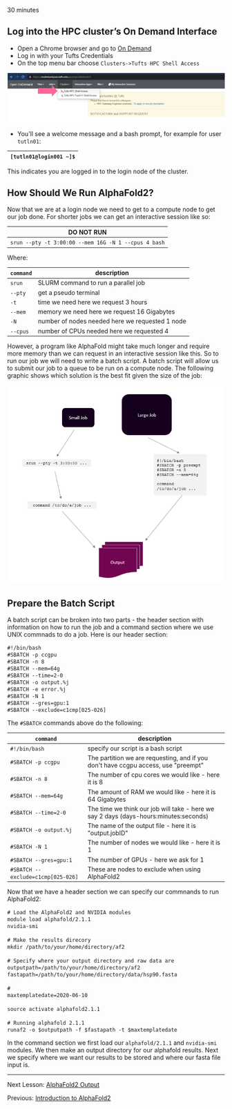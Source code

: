 30 minutes

## Log into the HPC cluster’s On Demand Interface

- Open a Chrome browser and go to [On Demand](https://ondemand.pax.tufts.edu/)
- Log in with your Tufts Credentials
- On the top menu bar choose `Clusters->Tufts HPC Shell Access`

![](images/shell.PNG)

- You'll see a welcome message and a bash prompt, for example for user `tutln01`:

|`[tutln01@login001 ~]$`|
|-|

This indicates you are logged in to the login node of the cluster.

## How Should We Run AlphaFold2?

Now that we are at a login node we need to get to a compute node to get our job done. For shorter jobs we can get an interactive session like so:

|DO NOT RUN|
|--|
|`srun --pty -t 3:00:00 --mem 16G -N 1 --cpus 4 bash`|

Where:

|`command`|description|
|-|-|
|`srun`|SLURM command to run a parallel job|
|`--pty`| get a pseudo terminal|
|`-t` | time we need here we request 3 hours|
|`--mem` | memory we need here we request 16 Gigabytes|
|`-N` | number of nodes needed here we requested 1 node|
|`--cpus` | number of CPUs needed here we requested 4|

However, a program like AlphaFold might take much longer and require more memory than we can request in an interactive session like this. So to run our job we will need to write a batch script. A batch script will allow us to submit our job to a queue to be run on a compute node. The following graphic shows which solution is the best fit given the size of the job:

![](images/srun_v_sbatch.PNG)

## Prepare the Batch Script

A batch script can be broken into two parts - the header section with information on how to run the job and a command section where we use UNIX commnads to do a job. Here is our header section:

```
#!/bin/bash
#SBATCH -p ccgpu  
#SBATCH -n 8   
#SBATCH --mem=64g 
#SBATCH --time=2-0      
#SBATCH -o output.%j 
#SBATCH -e error.%j   
#SBATCH -N 1   
#SBATCH --gres=gpu:1  
#SBATCH --exclude=c1cmp[025-026] 
```
The `#SBATCH` commands above do the following:

|`command`|description|
|-|-|
|`#!/bin/bash`|specify our script is a bash script|
|`#SBATCH -p ccgpu`| The partition we are requesting, and if you don't have ccgpu access, use "preempt"|
|`#SBATCH -n 8` | The number of cpu cores we would like - here it is 8|
|`#SBATCH --mem=64g ` |The amount of RAM we would like - here it is 64 Gigabytes|
|`#SBATCH --time=2-0` | The time we think our job will take - here we say 2 days (days-hours:minutes:seconds)|
|`#SBATCH -o output.%j` |The name of the output file - here it is "output.jobID"|
|`#SBATCH -N 1`|The number of nodes we would like - here it is 1|
|`#SBATCH --gres=gpu:1 `|The number of GPUs - here we ask for 1|
|`#SBATCH --exclude=c1cmp[025-026]`|These are nodes to exclude when using AlphaFold2|

Now that we have a header section we can specify our commnands to run AlphaFold2:

```
# Load the AlphaFold2 and NVIDIA modules
module load alphafold/2.1.1
nvidia-smi

# Make the results direcory
mkdir /path/to/your/home/directory/af2

# Specify where your output directory and raw data are
outputpath=/path/to/your/home/directory/af2
fastapath=/path/to/your/home/directory/data/hsp90.fasta

# 
maxtemplatedate=2020-06-10

source activate alphafold2.1.1

# Running alphafold 2.1.1
runaf2 -o $outputpath -f $fastapath -t $maxtemplatedate
```
In the command section we first load our `alphafold/2.1.1` and `nvidia-smi` modules. We then make an output directory for our alphafold results. Next we specify where we want our results to be stored and where our fasta file input is.
_________________________________________________________________________________________________________________________________________________________________________________

Next Lesson: [AlphaFold2 Output](../lesson3/lesson3.md)

Previous: [Introduction to AlphaFold2](../lesson1/AlphaFold2_Tutorial.pdf)
